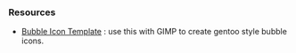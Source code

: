 ### Resources

* [Bubble Icon Template](http://files.yujinrobot.com/images/templates/bubble_template.xcf) : use this with GIMP to create gentoo style bubble icons.
